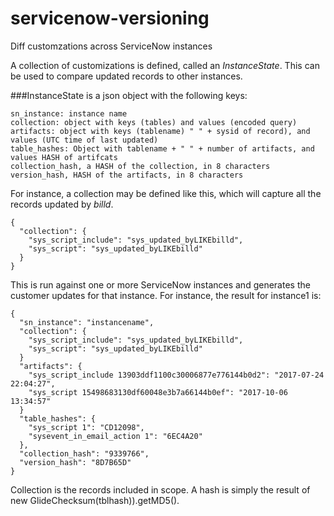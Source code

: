 # servicenow-versioning
Diff customzations across ServiceNow instances

A collection of customizations is defined, called an *InstanceState*. This can be used to compare updated records to other instances.  

###InstanceState is a json object with the following keys:

    sn_instance: instance name
    collection: object with keys (tables) and values (encoded query)
    artifacts: object with keys (tablename) " " + sysid of record), and values (UTC time of last updated)
    table_hashes: Object with tablename + " " + number of artifacts, and values HASH of artifcats
    collection_hash, a HASH of the collection, in 8 characters
    version_hash, HASH of the artifacts, in 8 characters

For instance, a collection may be defined like this, which will capture all the records updated by *billd*.
````
{
  "collection": {
    "sys_script_include": "sys_updated_byLIKEbilld",
    "sys_script": "sys_updated_byLIKEbilld"
  }
}
````

This is run against one or more ServiceNow instances and generates the customer updates for that instance.  For instance, the result for instance1 is:
````
{
  "sn_instance": "instancename",
  "collection": {
    "sys_script_include": "sys_updated_byLIKEbilld",
    "sys_script": "sys_updated_byLIKEbilld"
  }
  "artifacts": {
    "sys_script_include 13903ddf1100c30006877e776144b0d2": "2017-07-24 22:04:27",
    "sys_script 15498683130df60048e3b7a66144b0ef": "2017-10-06 13:34:57"
  }
  "table_hashes": {
    "sys_script 1": "CD12098",
    "sysevent_in_email_action 1": "6EC4A20"
  },
  "collection_hash": "9339766",
  "version_hash": "8D7B65D"
}
````
Collection is the records included in scope.  A hash is simply the result of new GlideChecksum(tblhash)).getMD5().    
